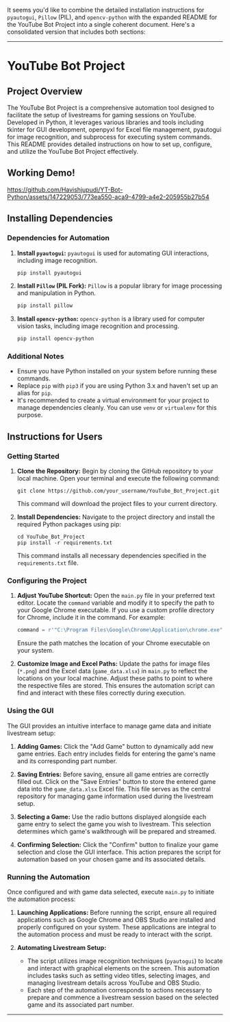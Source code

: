 It seems you'd like to combine the detailed installation instructions for `pyautogui`, `Pillow` (PIL), and `opencv-python` with the expanded README for the YouTube Bot Project into a single coherent document. Here's a consolidated version that includes both sections:

---

# YouTube Bot Project

## Project Overview
The YouTube Bot Project is a comprehensive automation tool designed to facilitate the setup of livestreams for gaming sessions on YouTube. Developed in Python, it leverages various libraries and tools including tkinter for GUI development, openpyxl for Excel file management, pyautogui for image recognition, and subprocess for executing system commands. This README provides detailed instructions on how to set up, configure, and utilize the YouTube Bot Project effectively.

## Working Demo!

https://github.com/Havishjupudi/YT-Bot-Python/assets/147229053/773ea550-aca9-4799-a4e2-205955b27b54

## Installing Dependencies

### Dependencies for Automation

1. **Install `pyautogui`:**
   `pyautogui` is used for automating GUI interactions, including image recognition.

   ```bash
   pip install pyautogui
   ```

2. **Install `Pillow` (PIL Fork):**
   `Pillow` is a popular library for image processing and manipulation in Python.

   ```bash
   pip install pillow
   ```

3. **Install `opencv-python`:**
   `opencv-python` is a library used for computer vision tasks, including image recognition and processing.

   ```bash
   pip install opencv-python
   ```

### Additional Notes
- Ensure you have Python installed on your system before running these commands.
- Replace `pip` with `pip3` if you are using Python 3.x and haven't set up an alias for `pip`.
- It's recommended to create a virtual environment for your project to manage dependencies cleanly. You can use `venv` or `virtualenv` for this purpose.

## Instructions for Users

### Getting Started

1. **Clone the Repository:**
   Begin by cloning the GitHub repository to your local machine. Open your terminal and execute the following command:
   ```
   git clone https://github.com/your_username/YouTube_Bot_Project.git
   ```
   This command will download the project files to your current directory.

2. **Install Dependencies:**
   Navigate to the project directory and install the required Python packages using pip:
   ```
   cd YouTube_Bot_Project
   pip install -r requirements.txt
   ```
   This command installs all necessary dependencies specified in the `requirements.txt` file.

### Configuring the Project

1. **Adjust YouTube Shortcut:**
   Open the `main.py` file in your preferred text editor. Locate the `command` variable and modify it to specify the path to your Google Chrome executable. If you use a custom profile directory for Chrome, include it in the command. For example:
   ```python
   command = r'"C:\Program Files\Google\Chrome\Application\chrome.exe" --profile-directory="Profile 1" --app-id=cahggfghendlbihgniaflhickgjcohcb --start-fullscreen'
   ```
   Ensure the path matches the location of your Chrome executable on your system.

2. **Customize Image and Excel Paths:**
   Update the paths for image files (`*.png`) and the Excel data (`game_data.xlsx`) in `main.py` to reflect the locations on your local machine. Adjust these paths to point to where the respective files are stored. This ensures the automation script can find and interact with these files correctly during execution.

### Using the GUI

The GUI provides an intuitive interface to manage game data and initiate livestream setup:

1. **Adding Games:**
   Click the "Add Game" button to dynamically add new game entries. Each entry includes fields for entering the game's name and its corresponding part number.

2. **Saving Entries:**
   Before saving, ensure all game entries are correctly filled out. Click on the "Save Entries" button to store the entered game data into the `game_data.xlsx` Excel file. This file serves as the central repository for managing game information used during the livestream setup.

3. **Selecting a Game:**
   Use the radio buttons displayed alongside each game entry to select the game you wish to livestream. This selection determines which game's walkthrough will be prepared and streamed.

4. **Confirming Selection:**
   Click the "Confirm" button to finalize your game selection and close the GUI interface. This action prepares the script for automation based on your chosen game and its associated details.

### Running the Automation

Once configured and with game data selected, execute `main.py` to initiate the automation process:

1. **Launching Applications:**
   Before running the script, ensure all required applications such as Google Chrome and OBS Studio are installed and properly configured on your system. These applications are integral to the automation process and must be ready to interact with the script.

2. **Automating Livestream Setup:**
   - The script utilizes image recognition techniques (`pyautogui`) to locate and interact with graphical elements on the screen. This automation includes tasks such as setting video titles, selecting images, and managing livestream details across YouTube and OBS Studio.
   - Each step of the automation corresponds to actions necessary to prepare and commence a livestream session based on the selected game and its associated part number.

---
